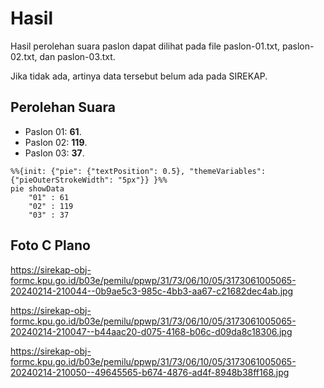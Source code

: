 # Hasil

Hasil perolehan suara paslon dapat dilihat pada file paslon-01.txt, paslon-02.txt, dan paslon-03.txt.

Jika tidak ada, artinya data tersebut belum ada pada SIREKAP.

## Perolehan Suara

 * Paslon 01: **61**.
 * Paslon 02: **119**.
 * Paslon 03: **37**.

```mermaid
%%{init: {"pie": {"textPosition": 0.5}, "themeVariables": {"pieOuterStrokeWidth": "5px"}} }%%
pie showData
    "01" : 61
    "02" : 119
    "03" : 37
```
## Foto C Plano

https://sirekap-obj-formc.kpu.go.id/b03e/pemilu/ppwp/31/73/06/10/05/3173061005065-20240214-210044--0b9ae5c3-985c-4bb3-aa67-c21682dec4ab.jpg

https://sirekap-obj-formc.kpu.go.id/b03e/pemilu/ppwp/31/73/06/10/05/3173061005065-20240214-210047--b44aac20-d075-4168-b06c-d09da8c18306.jpg

https://sirekap-obj-formc.kpu.go.id/b03e/pemilu/ppwp/31/73/06/10/05/3173061005065-20240214-210050--49645565-b674-4876-ad4f-8948b38ff168.jpg

